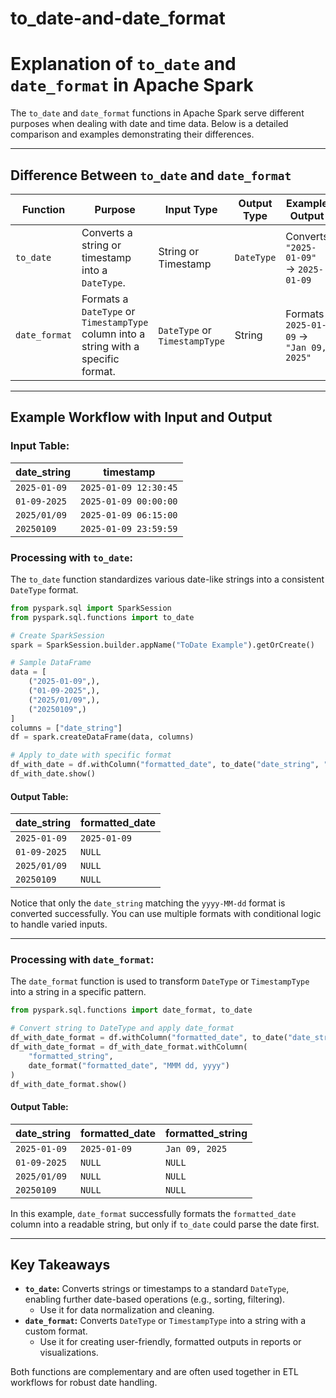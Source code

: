# to_date-and-date_format
# Explanation of `to_date` and `date_format` in Apache Spark

The `to_date` and `date_format` functions in Apache Spark serve different purposes when dealing with date and time data. Below is a detailed comparison and examples demonstrating their differences.

---

## Difference Between `to_date` and `date_format`

| **Function**   | **Purpose**                                                                       | **Input Type**                 | **Output Type**    | **Example Output**                                   |
|-----------------|-----------------------------------------------------------------------------------|--------------------------------|--------------------|-----------------------------------------------------|
| `to_date`      | Converts a string or timestamp into a `DateType`.                                | String or Timestamp            | `DateType`         | Converts `"2025-01-09"` → `2025-01-09`                   |
| `date_format`  | Formats a `DateType` or `TimestampType` column into a string with a specific format. | `DateType` or `TimestampType` | String             | Formats `2025-01-09` → `"Jan 09, 2025"`                 |

---

## Example Workflow with Input and Output

### Input Table:

| date_string    | timestamp            |
|----------------|----------------------|
| `2025-01-09`  | `2025-01-09 12:30:45`|
| `01-09-2025`  | `2025-01-09 00:00:00`|
| `2025/01/09`  | `2025-01-09 06:15:00`|
| `20250109`    | `2025-01-09 23:59:59`|

### Processing with `to_date`:

The `to_date` function standardizes various date-like strings into a consistent `DateType` format.

```python
from pyspark.sql import SparkSession
from pyspark.sql.functions import to_date

# Create SparkSession
spark = SparkSession.builder.appName("ToDate Example").getOrCreate()

# Sample DataFrame
data = [
    ("2025-01-09",),
    ("01-09-2025",),
    ("2025/01/09",),
    ("20250109",)
]
columns = ["date_string"]
df = spark.createDataFrame(data, columns)

# Apply to_date with specific format
df_with_date = df.withColumn("formatted_date", to_date("date_string", "yyyy-MM-dd"))
df_with_date.show()
```

#### Output Table:

| date_string    | formatted_date |
|----------------|----------------|
| `2025-01-09`  | `2025-01-09`   |
| `01-09-2025`  | `NULL`         |
| `2025/01/09`  | `NULL`         |
| `20250109`    | `NULL`         |

Notice that only the `date_string` matching the `yyyy-MM-dd` format is converted successfully. You can use multiple formats with conditional logic to handle varied inputs.

---

### Processing with `date_format`:

The `date_format` function is used to transform `DateType` or `TimestampType` into a string in a specific pattern.

```python
from pyspark.sql.functions import date_format, to_date

# Convert string to DateType and apply date_format
df_with_date_format = df.withColumn("formatted_date", to_date("date_string", "yyyy-MM-dd"))
df_with_date_format = df_with_date_format.withColumn(
    "formatted_string",
    date_format("formatted_date", "MMM dd, yyyy")
)
df_with_date_format.show()
```

#### Output Table:

| date_string    | formatted_date | formatted_string |
|----------------|----------------|------------------|
| `2025-01-09`  | `2025-01-09`   | `Jan 09, 2025`   |
| `01-09-2025`  | `NULL`         | `NULL`           |
| `2025/01/09`  | `NULL`         | `NULL`           |
| `20250109`    | `NULL`         | `NULL`           |

In this example, `date_format` successfully formats the `formatted_date` column into a readable string, but only if `to_date` could parse the date first.

---

## Key Takeaways

- **`to_date`:** Converts strings or timestamps to a standard `DateType`, enabling further date-based operations (e.g., sorting, filtering).
  - Use it for data normalization and cleaning.
- **`date_format`:** Converts `DateType` or `TimestampType` into a string with a custom format.
  - Use it for creating user-friendly, formatted outputs in reports or visualizations.

Both functions are complementary and are often used together in ETL workflows for robust date handling.

